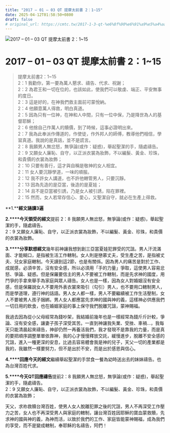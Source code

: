 ```yaml
---
title: "2017 – 01 – 03 QT 提摩太前書 2：1~15"
date: 2025-04-12T01:58:50+0800
draft: false
# original_url: https://cmtc.tw/2017-1-3-qt-%e6%8f%90%e6%91%a9%e5%a4%aa%e5%89%8d%e6%9b%b82%ef%bc%9a115
---
```


![2017 – 01 – 03 QT 提摩太前書 2：1~15](/images/qt.jpg   "2017 – 01 – 03 QT 提摩太前書 2：1~15")

# 2017 – 01 – 03 QT 提摩太前書 2：1~15

> 提摩太前書2：1~15  
> 2：1 我勸你，第一要為萬人懇求、禱告、代求、祝謝；  
> 2：2 為君王和一切在位的，也該如此，使我們可以敬虔、端正、平安無事的度日。  
> 2：3 這是好的，在神我們救主面前可蒙悅納。  
> 2：4 他願意萬人得救，明白真道。  
> 2：5 因為只有一位神，在神和人中間，只有一位中保，乃是降世為人的基督耶穌；  
> 2：6 他捨自己作萬人的贖價，到了時候，這事必證明出來。  
> 2：7 我為此奉派作傳道的，作使徒，作外邦人的師傅，教導他們相信，學習真道。我說的是真話，並不是謊言。  
> 2：8 我願男人無岔怒，無爭論(或作：疑惑)，舉起聖潔的手，隨處禱告。  
> 2：9 又願女人廉恥、自守，以正派衣裳為妝飾，不以編髮、黃金、珍珠，和貴價的衣裳為妝飾；  
> 2：10 只要有善行，這才與自稱是敬神的女人相宜。  
> 2：11 女人要沉靜學道，一味的順服。  
> 2：12 我不許女人講道，也不許他轄管男人，只要沉靜。  
> 2：13 因為先造的是亞當，後造的是夏娃；  
> 2：14 且不是亞當被引誘，乃是女人被引誘，陷在罪裡。  
> 2：15 然而，女人若常存信心、愛心，又聖潔自守，就必在生產上得救。

**1.****經文誦讀3遍**

**2.****今天領受的經文**提前 2：8 我願男人無岔怒，無爭論(或作：疑惑)，舉起聖潔的手，隨處禱告。  
2：9 又願女人廉恥、自守，以正派衣裳為妝飾，不以編髮、黃金、珍珠，和貴價的衣裳為妝飾。

**3.****分享默想經文**幾年前神讓我想到創三亞當夏娃犯罪受的咒詛。男人汗流滿面、才能糊口，是指被生活工作轄制。女人則是戀慕丈夫，受生產之苦，是指被丈夫、兒女家庭轄制。今天讀到這2節，也是有關係。因為男人的痛苦是對於工作、成就感，必須辛苦，沒有安全感，所以必須用「手的力量」爭取，這使男人容易忿怒、爭論、疑惑。但是保羅要信主的男人不要被工作轄制，而是先求神的國度，用鬥爭的手拿來舉手為家庭與眾人禱告。女人也是一樣，因為女人對婚姻沒有安全感，但是保羅說女人不要用外表衣裳來吸引（勾引）男人，也不要用口轄制男人，而是學道理，遵行神的話語。男人女人都一樣，男人不要繼續被工作生活壓制，女人不要被男人孩子捆綁。男人女人都應當先求神的國與神的義，這樣神必供應我們一切日用的飲食，也在婚姻家庭的事上保守我們脫離咒詛，蒙神賜福。

我過去因為從小父母經常為錢吵架，我結婚前幾年也是一樣經常為錢斤斤計較，爭論、沒有安全感，讓妻子孩子深受其苦。一直到神讓我失業、受挫、車禍…，我每天只能清晨起來禱告，神卻仍然一再養活我們，我才發現不是靠我的力量，而是真的要把順序調整單單依靠神，我的心才慢慢釋放交託，緩慢進步，脫離不安全感的咒詛，進入一種更深的安息，比過去容易體會我是神的兒子，天父一切的產業都是我的，我雖然一樣要努力，但不是出於不安，而是出於感恩與信心。

**4.****回應今天的經文**繼續舉起聖潔的手禁食一餐為幼時送出去的妹妹禱告。也為台灣百姓代求。

**5.****今天QT回應禱告**提前2：8 我願男人無岔怒，無爭論(或作：疑惑)，舉起聖潔的手，隨處禱告。  
2：9 又願女人廉恥、自守，以正派衣裳為妝飾，不以編髮、黃金、珍珠，和貴價的衣裳為妝飾；

天父，求祢救贖台灣百姓，使男人女人脫離犯罪之後的咒詛，男人不再深受工作壓力之苦，女人也不再深受男人與家庭的轄制，讓台灣百姓因耶穌的寶血蒙救贖，先求神的國與神的義，為神而活，以致於我們的工作、家庭皆能蒙神賜福，成為我們的享受，而不是變成轄制，奉耶穌的名禱告，阿們！